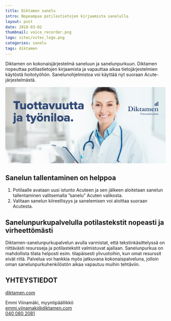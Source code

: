 ```yaml
---
title: Diktamen sanelu
intro: Nopeampaa potilastietojen kirjaamista sanelulla
layout: post
date: 2018-03-02
thumbnail: voice_recorder.png
logo: vitec/vitec_logo.png
categories: sanelu
tags: diktamen
---
```


Diktamen on kokonaisjärjestelmä saneluun ja sanelunpurkuun.  Diktamen nopeuttaa potilastietojen kirjaamista ja vapauttaa aikaa tietojärjestelmien käytöstä hoitotyöhön. Sanelunohjelmistoa voi käyttää nyt suoraan Acute-järjestelmästä. 

![diktamen](/portfolio/diktamen/Naislaakari.png)

## Sanelun tallentaminen on helppoa

1. Potilaalle avataan uusi istunto Acuteen ja sen jälkeen aloitetaan sanelun tallentaminen valitsemalla ”sanelu” Acuten valikosta. 
2. Valitaan sanelun kiireellisyys ja sanelemisen voi aloittaa suoraan Acutesta.

## Sanelunpurkupalvelulla potilastekstit nopeasti ja virheettömästi

Diktamen-sanelunpurkupalvelun avulla varmistat, että tekstinkäsittelyssä on riittävästi resursseja ja potilastekstit valmistuvat ajallaan. Sanelunpurkua on mahdollista tilata helposti esim. tilapäisesti ylivuotoihin, kun omat resurssit eivät riitä. Palvelua voi hankkia myös jatkuvana kokonaispalveluna, jolloin oman sanelunpurkuhenkilöstön aikaa vapautuu muihin tehtäviin.

## YHTEYSTIEDOT

[diktamen.com](https://diktamen.com)  

Emmi Viinamäki, myyntipäällikkö   
[emmi.viinamaki@diktamen.com](mailto://emmi.viinamaki@diktamen.com)  
[040 080 2081](tel://+358400802081)